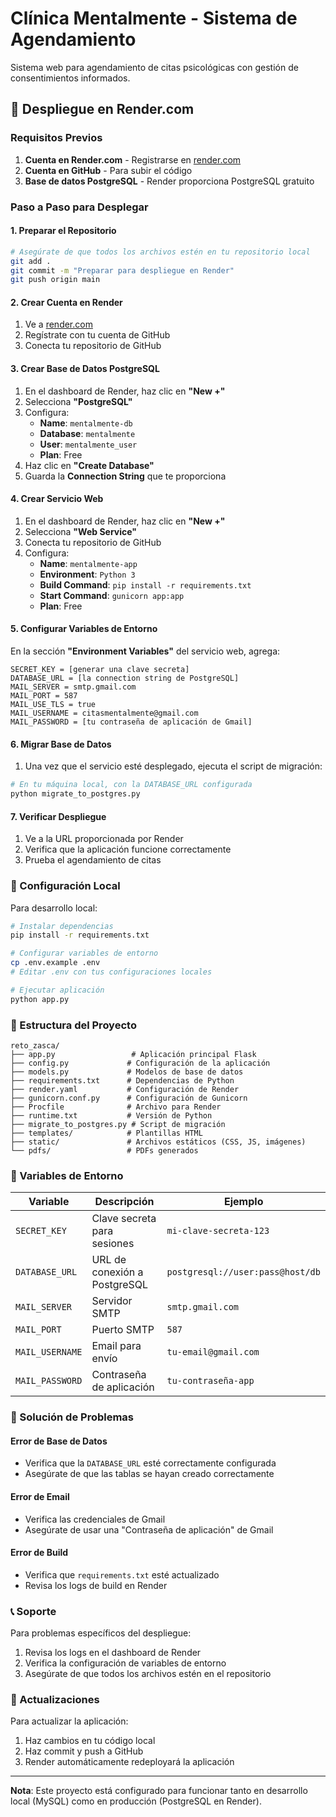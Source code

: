 # Clínica Mentalmente - Sistema de Agendamiento

Sistema web para agendamiento de citas psicológicas con gestión de consentimientos informados.

## 🚀 Despliegue en Render.com

### Requisitos Previos

1. **Cuenta en Render.com** - Registrarse en [render.com](https://render.com)
2. **Cuenta en GitHub** - Para subir el código
3. **Base de datos PostgreSQL** - Render proporciona PostgreSQL gratuito

### Paso a Paso para Desplegar

#### 1. Preparar el Repositorio

```bash
# Asegúrate de que todos los archivos estén en tu repositorio local
git add .
git commit -m "Preparar para despliegue en Render"
git push origin main
```

#### 2. Crear Cuenta en Render

1. Ve a [render.com](https://render.com)
2. Regístrate con tu cuenta de GitHub
3. Conecta tu repositorio de GitHub

#### 3. Crear Base de Datos PostgreSQL

1. En el dashboard de Render, haz clic en **"New +"**
2. Selecciona **"PostgreSQL"**
3. Configura:
   - **Name**: `mentalmente-db`
   - **Database**: `mentalmente`
   - **User**: `mentalmente_user`
   - **Plan**: Free
4. Haz clic en **"Create Database"**
5. Guarda la **Connection String** que te proporciona

#### 4. Crear Servicio Web

1. En el dashboard de Render, haz clic en **"New +"**
2. Selecciona **"Web Service"**
3. Conecta tu repositorio de GitHub
4. Configura:
   - **Name**: `mentalmente-app`
   - **Environment**: `Python 3`
   - **Build Command**: `pip install -r requirements.txt`
   - **Start Command**: `gunicorn app:app`
   - **Plan**: Free

#### 5. Configurar Variables de Entorno

En la sección **"Environment Variables"** del servicio web, agrega:

```
SECRET_KEY = [generar una clave secreta]
DATABASE_URL = [la connection string de PostgreSQL]
MAIL_SERVER = smtp.gmail.com
MAIL_PORT = 587
MAIL_USE_TLS = true
MAIL_USERNAME = citasmentalmente@gmail.com
MAIL_PASSWORD = [tu contraseña de aplicación de Gmail]
```

#### 6. Migrar Base de Datos

1. Una vez que el servicio esté desplegado, ejecuta el script de migración:

```bash
# En tu máquina local, con la DATABASE_URL configurada
python migrate_to_postgres.py
```

#### 7. Verificar Despliegue

1. Ve a la URL proporcionada por Render
2. Verifica que la aplicación funcione correctamente
3. Prueba el agendamiento de citas

### 🔧 Configuración Local

Para desarrollo local:

```bash
# Instalar dependencias
pip install -r requirements.txt

# Configurar variables de entorno
cp .env.example .env
# Editar .env con tus configuraciones locales

# Ejecutar aplicación
python app.py
```

### 📁 Estructura del Proyecto

```
reto_zasca/
├── app.py                 # Aplicación principal Flask
├── config.py             # Configuración de la aplicación
├── models.py             # Modelos de base de datos
├── requirements.txt      # Dependencias de Python
├── render.yaml           # Configuración de Render
├── gunicorn.conf.py      # Configuración de Gunicorn
├── Procfile              # Archivo para Render
├── runtime.txt           # Versión de Python
├── migrate_to_postgres.py # Script de migración
├── templates/            # Plantillas HTML
├── static/               # Archivos estáticos (CSS, JS, imágenes)
└── pdfs/                 # PDFs generados
```

### 🔐 Variables de Entorno

| Variable | Descripción | Ejemplo |
|----------|-------------|---------|
| `SECRET_KEY` | Clave secreta para sesiones | `mi-clave-secreta-123` |
| `DATABASE_URL` | URL de conexión a PostgreSQL | `postgresql://user:pass@host/db` |
| `MAIL_SERVER` | Servidor SMTP | `smtp.gmail.com` |
| `MAIL_PORT` | Puerto SMTP | `587` |
| `MAIL_USERNAME` | Email para envío | `tu-email@gmail.com` |
| `MAIL_PASSWORD` | Contraseña de aplicación | `tu-contraseña-app` |

### 🚨 Solución de Problemas

#### Error de Base de Datos
- Verifica que la `DATABASE_URL` esté correctamente configurada
- Asegúrate de que las tablas se hayan creado correctamente

#### Error de Email
- Verifica las credenciales de Gmail
- Asegúrate de usar una "Contraseña de aplicación" de Gmail

#### Error de Build
- Verifica que `requirements.txt` esté actualizado
- Revisa los logs de build en Render

### 📞 Soporte

Para problemas específicos del despliegue:
1. Revisa los logs en el dashboard de Render
2. Verifica la configuración de variables de entorno
3. Asegúrate de que todos los archivos estén en el repositorio

### 🔄 Actualizaciones

Para actualizar la aplicación:
1. Haz cambios en tu código local
2. Haz commit y push a GitHub
3. Render automáticamente redeployará la aplicación

---

**Nota**: Este proyecto está configurado para funcionar tanto en desarrollo local (MySQL) como en producción (PostgreSQL en Render). 